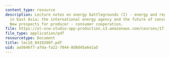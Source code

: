 ```yaml
---
content_type: resource
description: Lecture notes on energy battlegrounds (I) - energy and regional security
  in East Asia; the international energy agency and the future of consumer cooperation;
  New prospects for producer - consumer cooperation.
file: https://ol-ocw-studio-app-production.s3.amazonaws.com/courses/17-906-reading-seminar-in-social-science-the-geopolitics-and-geoeconomics-of-global-energy-spring-2007/aa5646f7a7dafa2270448d8d45a6e1a5_lec10_04192007.pdf
file_type: application/pdf
resourcetype: Document
title: lec10_04192007.pdf
uid: aa5646f7-a7da-fa22-7044-8d8d45a6e1a5
---
```

